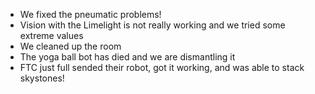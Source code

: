 <!--t September 26, 2019 t-->

 - We fixed the pneumatic problems!
 - Vision with the Limelight is not really working and we tried some extreme values
 - We cleaned up the room
 - The yoga ball bot has died and we are dismantling it
 - FTC just full sended their robot, got it working, and was able to stack skystones!
